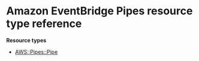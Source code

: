 # Amazon EventBridge Pipes resource type reference<a name="AWS_Pipes"></a>

**Resource types**

- [AWS::Pipes::Pipe](aws-resource-pipes-pipe.md)
